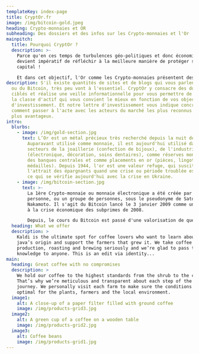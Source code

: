 ```yaml
---
templateKey: index-page
title: CryptOr.fr
image: /img/bitcoin-gold.jpeg
heading: Crypto-monnaies et OR
subheading: Des dossiers et des infos sur les Crypto-monnaies et l'Or
mainpitch:
  title: Pourquoi CryptOr ?
  description: >-
    Parce qu'en ces temps de turbulences géo-politiques et donc économiques, il
    devient impératif de réfléchir à la meilleure manière de protéger son
    capital !

    Et dans cet objectif, l'Or comme les Crypto-monnaies présentent des caractéristiques très intéressantes.
description: S'il existe quantités de sites et de blogs qui vous parlent de l'Or
  ou du Bitcoin, très peu vont à l'essentiel. CryptOr y consacre des dossiers
  ciblés et réalise une veille informationnelle pour vous permettre de décider
  la classe d'actif qui vous convient le mieux en fonction de vos objectifs
  d'investissement. Et notre lettre d'investissement vous indique concrètement
  comment passer à l'acte avec les acteurs du marché les plus reconnus et les
  plus avantageux.
intro:
  blurbs:
    - image: /img/gold-section.jpg
      text: L’Or est un métal précieux très recherché depuis la nuit des temps.
        Auparavant utilisé comme monnaie, il est aujourd'hui utilisé dans les
        secteurs de la joaillerie (confection de bijoux), de l'industrie
        (électronique, décoration, soins dentaires), comme réserves monétaires
        des banques centrales et comme placements en or (pièces, lingots,
        médailles). Depuis 1944, l'or est une valeur refuge, qui suscite
        l'attrait des épargnants quand une crise ou période troublée est en vue,
        ce qui se vérifie aujourd'hui avec la crise en Ukraine.
    - image: /img/bitcoin-section.jpg
      text: >-
        La 1ère Crypto-monnaie ou monnaie électronique a été créée par une
        personne, ou un groupe de personnes, sous le pseudonyme de Satoshi
        Nakamoto. Il s'agit du Bitcoin lancé le 3 janvier 2009 comme une réponse
        à la crise économique des subprimes de 2008.

        Depuis, le cours du Bitcoin est passé d'une valorisation de quelques centimes à plus de 40.000$ et des milliers de "Cryto-actifs" (dénomination officielle du G20 pour désigner des actifs numériques virtuels n'ayant pas cours légal) ont vu le jour.
  heading: What we offer
  description: >
    Kaldi is the ultimate spot for coffee lovers who want to learn about their
    java’s origin and support the farmers that grew it. We take coffee
    production, roasting and brewing seriously and we’re glad to pass that
    knowledge to anyone. This is an edit via identity...
main:
  heading: Great coffee with no compromises
  description: >
    We hold our coffee to the highest standards from the shrub to the cup.
    That’s why we’re meticulous and transparent about each step of the coffee’s
    journey. We personally visit each farm to make sure the conditions are
    optimal for the plants, farmers and the local environment.
  image1:
    alt: A close-up of a paper filter filled with ground coffee
    image: /img/products-grid3.jpg
  image2:
    alt: A green cup of a coffee on a wooden table
    image: /img/products-grid2.jpg
  image3:
    alt: Coffee beans
    image: /img/products-grid1.jpg
---
```

